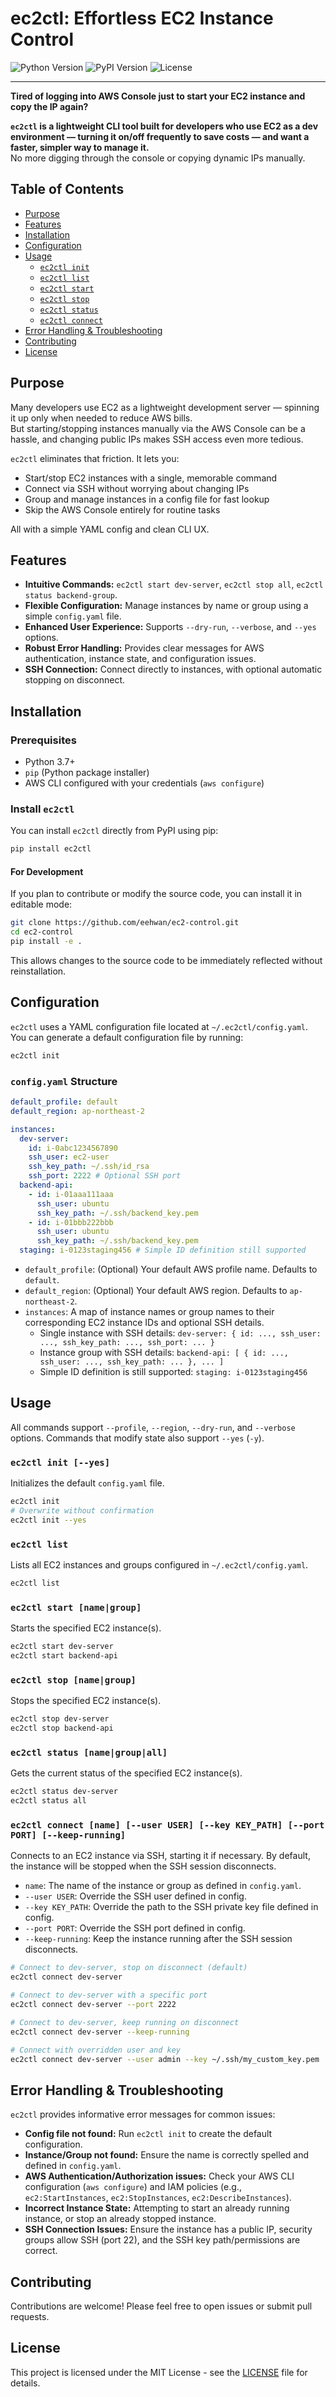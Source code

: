 # ec2ctl: Effortless EC2 Instance Control

![Python Version](https://img.shields.io/badge/python-3.7+-blue.svg) ![PyPI Version](https://img.shields.io/pypi/v/ec2ctl.svg) ![License](https://img.shields.io/badge/license-MIT-green.svg)

---

**Tired of logging into AWS Console just to start your EC2 instance and copy the IP again?**

**`ec2ctl` is a lightweight CLI tool built for developers who use EC2 as a dev environment — turning it on/off frequently to save costs — and want a faster, simpler way to manage it.**  
No more digging through the console or copying dynamic IPs manually.

## Table of Contents

- [Purpose](#purpose)
- [Features](#features)
- [Installation](#installation)
- [Configuration](#configuration)
- [Usage](#usage)
  - [`ec2ctl init`](#ec2ctl-init)
  - [`ec2ctl list`](#ec2ctl-list)
  - [`ec2ctl start`](#ec2ctl-start)
  - [`ec2ctl stop`](#ec2ctl-stop)
  - [`ec2ctl status`](#ec2ctl-status)
  - [`ec2ctl connect`](#ec2ctl-connect)
- [Error Handling & Troubleshooting](#error-handling--troubleshooting)
- [Contributing](#contributing)
- [License](#license)

## Purpose

Many developers use EC2 as a lightweight development server — spinning it up only when needed to reduce AWS bills.  
But starting/stopping instances manually via the AWS Console can be a hassle, and changing public IPs makes SSH access even more tedious.

`ec2ctl` eliminates that friction. It lets you:

- Start/stop EC2 instances with a single, memorable command
- Connect via SSH without worrying about changing IPs
- Group and manage instances in a config file for fast lookup
- Skip the AWS Console entirely for routine tasks

All with a simple YAML config and clean CLI UX.

## Features

- **Intuitive Commands:** `ec2ctl start dev-server`, `ec2ctl stop all`, `ec2ctl status backend-group`.
- **Flexible Configuration:** Manage instances by name or group using a simple `config.yaml` file.
- **Enhanced User Experience:** Supports `--dry-run`, `--verbose`, and `--yes` options.
- **Robust Error Handling:** Provides clear messages for AWS authentication, instance state, and configuration issues.
- **SSH Connection:** Connect directly to instances, with optional automatic stopping on disconnect.

## Installation

### Prerequisites

- Python 3.7+
- `pip` (Python package installer)
- AWS CLI configured with your credentials (`aws configure`)

### Install `ec2ctl`

You can install `ec2ctl` directly from PyPI using pip:

```bash
pip install ec2ctl
```

#### For Development

If you plan to contribute or modify the source code, you can install it in editable mode:

```bash
git clone https://github.com/eehwan/ec2-control.git
cd ec2-control
pip install -e .
```
This allows changes to the source code to be immediately reflected without reinstallation.

## Configuration

`ec2ctl` uses a YAML configuration file located at `~/.ec2ctl/config.yaml`. You can generate a default configuration file by running:

```bash
ec2ctl init
```

### `config.yaml` Structure

```yaml
default_profile: default
default_region: ap-northeast-2

instances:
  dev-server:
    id: i-0abc1234567890
    ssh_user: ec2-user
    ssh_key_path: ~/.ssh/id_rsa
    ssh_port: 2222 # Optional SSH port
  backend-api:
    - id: i-01aaa111aaa
      ssh_user: ubuntu
      ssh_key_path: ~/.ssh/backend_key.pem
    - id: i-01bbb222bbb
      ssh_user: ubuntu
      ssh_key_path: ~/.ssh/backend_key.pem
  staging: i-0123staging456 # Simple ID definition still supported
```

-   `default_profile`: (Optional) Your default AWS profile name. Defaults to `default`.
-   `default_region`: (Optional) Your default AWS region. Defaults to `ap-northeast-2`.
-   `instances`: A map of instance names or group names to their corresponding EC2 instance IDs and optional SSH details.
    -   Single instance with SSH details: `dev-server: { id: ..., ssh_user: ..., ssh_key_path: ..., ssh_port: ... }`
    -   Instance group with SSH details: `backend-api: [ { id: ..., ssh_user: ..., ssh_key_path: ... }, ... ]`
    -   Simple ID definition is still supported: `staging: i-0123staging456`

## Usage

All commands support `--profile`, `--region`, `--dry-run`, and `--verbose` options. Commands that modify state also support `--yes` (`-y`).

### `ec2ctl init [--yes]`

Initializes the default `config.yaml` file.

```bash
ec2ctl init
# Overwrite without confirmation
ec2ctl init --yes
```

### `ec2ctl list`

Lists all EC2 instances and groups configured in `~/.ec2ctl/config.yaml`.

```bash
ec2ctl list
```

### `ec2ctl start [name|group]`

Starts the specified EC2 instance(s).

```bash
ec2ctl start dev-server
ec2ctl start backend-api
```

### `ec2ctl stop [name|group]`

Stops the specified EC2 instance(s).

```bash
ec2ctl stop dev-server
ec2ctl stop backend-api
```

### `ec2ctl status [name|group|all]`

Gets the current status of the specified EC2 instance(s).

```bash
ec2ctl status dev-server
ec2ctl status all
```

### `ec2ctl connect [name] [--user USER] [--key KEY_PATH] [--port PORT] [--keep-running]`

Connects to an EC2 instance via SSH, starting it if necessary. By default, the instance will be stopped when the SSH session disconnects.

-   `name`: The name of the instance or group as defined in `config.yaml`.
-   `--user USER`: Override the SSH user defined in config.
-   `--key KEY_PATH`: Override the path to the SSH private key file defined in config.
-   `--port PORT`: Override the SSH port defined in config.
-   `--keep-running`: Keep the instance running after the SSH session disconnects.

```bash
# Connect to dev-server, stop on disconnect (default)
ec2ctl connect dev-server

# Connect to dev-server with a specific port
ec2ctl connect dev-server --port 2222

# Connect to dev-server, keep running on disconnect
ec2ctl connect dev-server --keep-running

# Connect with overridden user and key
ec2ctl connect dev-server --user admin --key ~/.ssh/my_custom_key.pem
```

## Error Handling & Troubleshooting

`ec2ctl` provides informative error messages for common issues:

-   **Config file not found:** Run `ec2ctl init` to create the default configuration.
-   **Instance/Group not found:** Ensure the name is correctly spelled and defined in `config.yaml`.
-   **AWS Authentication/Authorization issues:** Check your AWS CLI configuration (`aws configure`) and IAM policies (e.g., `ec2:StartInstances`, `ec2:StopInstances`, `ec2:DescribeInstances`).
-   **Incorrect Instance State:** Attempting to start an already running instance, or stop an already stopped instance.
-   **SSH Connection Issues:** Ensure the instance has a public IP, security groups allow SSH (port 22), and the SSH key path/permissions are correct.

## Contributing

Contributions are welcome! Please feel free to open issues or submit pull requests.

## License

This project is licensed under the MIT License - see the [LICENSE](LICENSE) file for details.